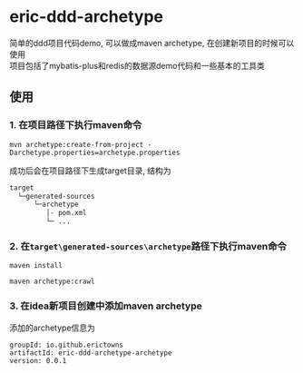eric-ddd-archetype
==================

简单的ddd项目代码demo, 可以做成maven archetype, 在创建新项目的时候可以使用  
项目包括了mybatis-plus和redis的数据源demo代码和一些基本的工具类

使用
---------------

### 1. 在项目路径下执行maven命令
``` maven
mvn archetype:create-from-project -Darchetype.properties=archetype.properties
```
成功后会在项目路径下生成target目录, 结构为
```txt
target  
  └─generated-sources  
      └─archetype  
         │- pom.xml  
         └─ ...
```

### 2. 在```target\generated-sources\archetype```路径下执行maven命令  
```maven
maven install

maven archetype:crawl
```

### 3. 在idea新项目创建中添加maven archetype
添加的archetype信息为
```text
groupId: io.github.erictowns
artifactId: eric-ddd-archetype-archetype
version: 0.0.1
```


